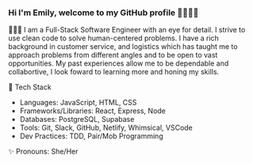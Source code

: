 ### Hi I'm Emily, welcome to my GitHub profile 💁🏻👋🏻 

👩🏻‍💻 I am a Full-Stack Software Engineer with an eye for detail. I strive to use clean code to solve human-centered problems. I have a rich background in customer service, and logistics which has taught me to approach problems from different angles and to be open to vast opportunities. My past experiences allow me to be dependable and collabortive, I look foward to learning more and honing my skills. 

🧰 Tech Stack
- Languages: JavaScript, HTML, CSS 
- Frameworks/Libraries: React, Express, Node 
- Databases: PostgreSQL, Supabase 
- Tools: Git, Slack, GitHub, Netlify, Whimsical, VSCode
- Dev Practices: TDD, Pair/Mob Programming

✨ Pronouns: She/Her
